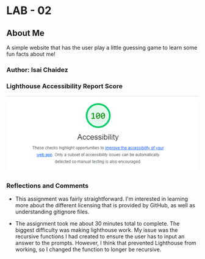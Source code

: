 # LAB - 02

## About Me

A simple website that has the user play a little guessing game to learn some fun facts about me!

### Author: Isai Chaidez

### Lighthouse Accessibility Report Score

 ![screenshot](/img/screenshot.png)

### Reflections and Comments

* This assignment was fairly straightforward. I'm interested in learning more about the different licensing that is provided by GitHub, as well as understanding gitignore files.

* The assignment took me about 30 minutes total to complete. The biggest difficulty was making lighthouse work. My issue was the recursive functions I had created to ensure the user has to input an answer to the prompts. However, I think that prevented Lighthouse from working, so I changed the function to longer be recursive.
